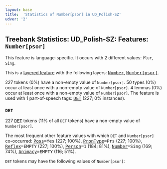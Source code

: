 ```yaml
---
layout: base
title:  'Statistics of Number[psor] in UD_Polish-SZ'
udver: '2'
---
```


## Treebank Statistics: UD_Polish-SZ: Features: `Number[psor]`

This feature is language-specific.
It occurs with 2 different values: `Plur`, `Sing`.

This is a <a href="../../u/overview/feat-layers.html">layered feature</a> with the following layers: <tt><a href="pl_sz-feat-Number.html">Number</a></tt>, <tt><a href="pl_sz-feat-Number-psor.html">Number[psor]</a></tt>.

227 tokens (0%) have a non-empty value of `Number[psor]`.
50 types (0%) occur at least once with a non-empty value of `Number[psor]`.
4 lemmas (0%) occur at least once with a non-empty value of `Number[psor]`.
The feature is used with 1 part-of-speech tags: <tt><a href="pl_sz-pos-DET.html">DET</a></tt> (227; 0% instances).

### `DET`

227 <tt><a href="pl_sz-pos-DET.html">DET</a></tt> tokens (11% of all `DET` tokens) have a non-empty value of `Number[psor]`.

The most frequent other feature values with which `DET` and `Number[psor]` co-occurred: <tt><a href="pl_sz-feat-Poss.html">Poss</a></tt><tt>=Yes</tt> (227; 100%), <tt><a href="pl_sz-feat-PronType.html">PronType</a></tt><tt>=Prs</tt> (227; 100%), <tt><a href="pl_sz-feat-Reflex.html">Reflex</a></tt><tt>=EMPTY</tt> (227; 100%), <tt><a href="pl_sz-feat-Person.html">Person</a></tt><tt>=1</tt> (184; 81%), <tt><a href="pl_sz-feat-Number.html">Number</a></tt><tt>=Sing</tt> (169; 74%), <tt><a href="pl_sz-feat-Animacy.html">Animacy</a></tt><tt>=EMPTY</tt> (116; 51%).

`DET` tokens may have the following values of `Number[psor]`:


